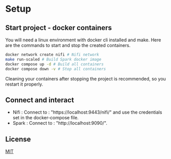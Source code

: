 # Setup
## Start project - docker containers
You will need a linux environment with docker cli installed and make. 
Here are the commands to start and stop the created containers.
```bash
docker network create nifi # Nifi network
make run-scaled # Build Spark docker image
docker compose up -d # Build all containers
docker compose down -v # Stop all containers
```
Cleaning your containers after stopping the project is recommended, so you restart it properly.
## Connect and interact
- Nifi : Connect to : "https://localhost:9443/nifi/" and use the credentials set in the docker-compose file.
- Spark : Connect to : "http://localhost:9090/".
## License
[MIT](https://choosealicense.com/licenses/mit/)
